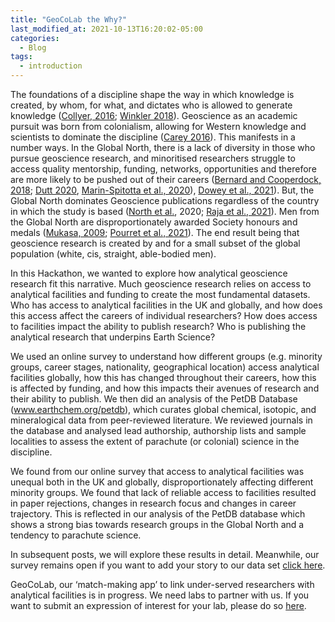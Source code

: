 ```yaml
---
title: "GeoCoLab the Why?"
last_modified_at: 2021-10-13T16:20:02-05:00
categories:
  - Blog
tags:
  - introduction
---
```


The foundations of a discipline shape the way in which knowledge is created, by whom, for what, and dictates who is allowed to generate knowledge ([Collyer, 2016](https://journals.sagepub.com/doi/abs/10.1177/0011392116680020); [Winkler 2018](https://doi.org/10.1177/1473095217739335)). Geoscience as an academic pursuit was born from colonialism, allowing for Western knowledge and scientists to dominate the discipline ([Carey 2016](https://doi.org/10.1177/0309132515623368)). This manifests in a number ways. In the Global North, there is a lack of diversity in those who pursue geoscience research, and minoritised researchers struggle to access quality mentorship, funding, networks, opportunities and therefore are more likely to be pushed out of their careers ([Bernard and Cooperdock, 2018](https://doi.org/10.1038/s41561-018-0116-6); [Dutt  2020](https://doi.org/10.1038/s41561-019-0519-z), [Marin-Spitotta et al., 2020](https://doi.org/10.5194/adgeo-53-117-2020)), [Dowey et al., 2021](https://doi.org/10.1038/s41561-021-00737-w)). But, the Global North dominates Geoscience publications  regardless of the country in which the study is based ([North et al.](https://www.sciencedirect.com/science/article/abs/pii/S0012825220303081), 2020; [Raja et al., 2021](https://doi.org/10.31223/X5802N)). Men from the Global North are disproportionately awarded Society honours and medals ([Mukasa, 2009](https://www.geochemsoc.org/download_file/view/983/530); [Pourret et al., 2021](https://doi.org/10.1016/j.gca.2021.05.054)). The end result being that geoscience research is created by and for a small subset of the global population (white, cis, straight, able-bodied men). 

In this Hackathon, we wanted to explore how analytical geoscience research fit this narrative. Much geoscience research relies on access to analytical facilities and funding to create the most fundamental datasets. Who has access to analytical facilities in the UK and globally, and how does this access affect the careers of individual researchers? How does access to facilities impact the ability to publish research? Who is publishing the analytical research that underpins Earth Science? 

We used an online survey to understand how different groups (e.g. minority groups, career stages, nationality, geographical location) access analytical facilities globally, how this has changed throughout their careers, how this is affected by funding, and how this impacts their avenues of research and their ability to publish. We then did an analysis of the PetDB Database (www.earthchem.org/petdb), which curates global chemical, isotopic, and mineralogical data from peer-reviewed literature. We reviewed journals in the database and analysed lead authorship, authorship lists and sample localities to assess the extent of parachute (or colonial) science in the discipline. 

We found from our online survey that access to analytical facilities was unequal both in the UK and globally, disproportionately affecting different minority groups. We found that lack of reliable access to facilities resulted in paper rejections, changes in research focus and changes in career trajectory. This is reflected in our analysis of the PetDB database which shows a strong bias towards research groups in the Global North and a tendency to parachute science.

In subsequent posts, we will explore these results in detail. Meanwhile, our survey remains open if you want to add your story to our data set [click here](https://docs.google.com/forms/d/e/1FAIpQLSe-Xxh9NvlCZrBcBnLDJ8yWjl9BpFSHv_TEPQuGeOLCdf9L6w/viewform). 

GeoCoLab, our ‘match-making app’ to link under-served researchers with analytical facilities is in progress. We need labs to partner with us. If you want to submit an expression of interest for your lab, please do so [here](https://geocolab.github.io/analytical-facilities/).

